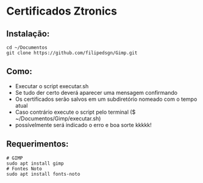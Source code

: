 # Certificados Ztronics

## Instalação:

    cd ~/Documentos
    git clone https://github.com/filipedsgn/Gimp.git

## Como:

* Executar o script executar.sh
* Se tudo der certo deverá aparecer uma mensagem confirmando
* Os certificados serão salvos em um subdiretório nomeado com o tempo atual
* Caso contrário execute o script pelo terminal ($ ~/Documentos/Gimp/executar.sh)
* possívelmente será indicado o erro e boa sorte kkkkk!

## Requerimentos:

    # GIMP
    sudo apt install gimp
    # Fontes Noto
    sudo apt install fonts-noto